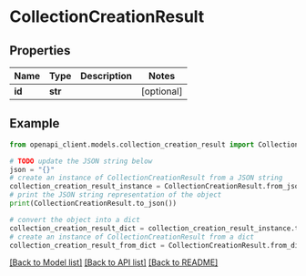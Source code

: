 # CollectionCreationResult


## Properties

Name | Type | Description | Notes
------------ | ------------- | ------------- | -------------
**id** | **str** |  | [optional] 

## Example

```python
from openapi_client.models.collection_creation_result import CollectionCreationResult

# TODO update the JSON string below
json = "{}"
# create an instance of CollectionCreationResult from a JSON string
collection_creation_result_instance = CollectionCreationResult.from_json(json)
# print the JSON string representation of the object
print(CollectionCreationResult.to_json())

# convert the object into a dict
collection_creation_result_dict = collection_creation_result_instance.to_dict()
# create an instance of CollectionCreationResult from a dict
collection_creation_result_from_dict = CollectionCreationResult.from_dict(collection_creation_result_dict)
```
[[Back to Model list]](../README.md#documentation-for-models) [[Back to API list]](../README.md#documentation-for-api-endpoints) [[Back to README]](../README.md)


